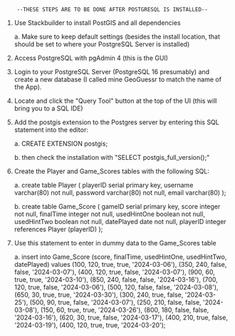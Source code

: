         --THESE STEPS ARE TO BE DONE AFTER POSTGRESQL IS INSTALLED--

1. Use Stackbuilder to install PostGIS and all dependencies

    a. Make sure to keep default settings (besides the install location, that should be set to
       where your PostgreSQL Server is installed)

2. Access PostgreSQL with pgAdmin 4 (this is the GUI)

3. Login to your PostgreSQL Server (PostgreSQL 16 presumably) and create a new database (I called mine GeoGuessr to match the name of the App).

4. Locate and click the "Query Tool" button at the top of the UI (this will bring you to a SQL IDE)

5. Add the postgis extension to the Postgres server by entering this SQL statement into the editor:

    a. CREATE EXTENSION postgis;

    b. then check the installation with "SELECT postgis_full_version();"

6. Create the Player and Game_Scores tables with the following SQL:

    a. create table Player (
	      playerID serial primary key,
	      username varchar(80) not null,
	      password varchar(80) not null,
	      email varchar(80)
        );

    b. create table Game_Score (
          gameID serial primary key,
          score integer not null,
	      finalTime integer not null,
	      usedHintOne boolean not null,
	      usedHintTwo boolean not null,
	      datePlayed date not null,
	      playerID integer references Player (playerID)
        );

7. Use this statement to enter in dummy data to the Game_Scores table

    a. insert into Game_Score (score, finalTime, usedHintOne, usedHintTwo, datePlayed)
       values
       (100, 120, true, true, '2024-03-06'),
       (350, 240, false, false, '2024-03-07'),
       (400, 120, true, false, '2024-03-07'),
       (900, 60, true, true, '2024-03-10'),
       (850, 240, false, false, '2024-03-16'),
       (700, 120, true, false, '2024-03-06'),
       (500, 120, false, false, '2024-03-08'),
       (650, 30, true, true, '2024-03-30'),
       (300, 240, true, false, '2024-03-25'),
       (500, 90, true, false, '2024-03-07'),
       (250, 210, false, false, '2024-03-08'),
       (150, 60, true, true, '2024-03-26'),
       (800, 180, false, false, '2024-03-16'),
       (620, 30, true, false, '2024-03-17'),
       (400, 210, true, false, '2024-03-19'),
       (400, 120, true, true, '2024-03-20');
